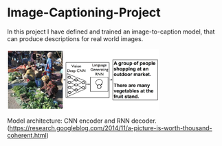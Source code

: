 # Image-Captioning-Project
In this project I have defined and trained an image-to-caption model, that can produce descriptions for real world images.

<img src="images/encoder_decoder.png" style="width:70%">

Model architecture: CNN encoder and RNN decoder. 
(https://research.googleblog.com/2014/11/a-picture-is-worth-thousand-coherent.html)
